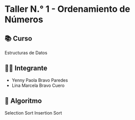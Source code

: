 # Taller N.° 1 - Ordenamiento de Números

## 📚 Curso
Estructuras de Datos

## 👩‍💻 Integrante
- Yenny Paola Bravo Paredes
- Lina Marcela Bravo Cuero

## 📝 Algoritmo
Selection Sort
Insertion Sort